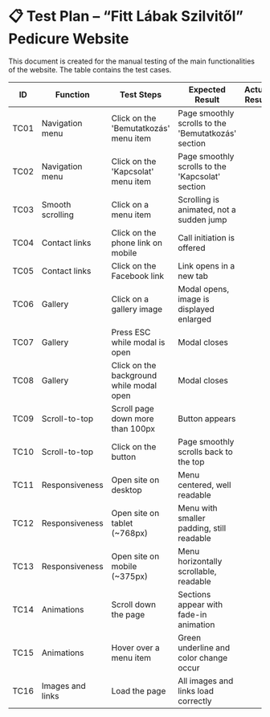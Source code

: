 # 📋 Test Plan – “Fitt Lábak Szilvitől” Pedicure Website

This document is created for the manual testing of the main functionalities of the website. The table contains the test cases.

| ID | Function | Test Steps | Expected Result | Actual Result |
|----|----------|------------|-----------------|---------------|
| TC01 | Navigation menu | Click on the 'Bemutatkozás' menu item | Page smoothly scrolls to the 'Bemutatkozás' section |
| TC02 | Navigation menu | Click on the 'Kapcsolat' menu item | Page smoothly scrolls to the 'Kapcsolat' section |
| TC03 | Smooth scrolling | Click on a menu item | Scrolling is animated, not a sudden jump |
| TC04 | Contact links | Click on the phone link on mobile | Call initiation is offered |
| TC05 | Contact links | Click on the Facebook link | Link opens in a new tab |
| TC06 | Gallery | Click on a gallery image | Modal opens, image is displayed enlarged |
| TC07 | Gallery | Press ESC while modal is open | Modal closes |
| TC08 | Gallery | Click on the background while modal open | Modal closes |
| TC09 | Scroll-to-top | Scroll page down more than 100px | Button appears |
| TC10 | Scroll-to-top | Click on the button | Page smoothly scrolls back to the top |
| TC11 | Responsiveness | Open site on desktop | Menu centered, well readable |
| TC12 | Responsiveness | Open site on tablet (~768px) | Menu with smaller padding, still readable |
| TC13 | Responsiveness | Open site on mobile (~375px) | Menu horizontally scrollable, readable |
| TC14 | Animations | Scroll down the page | Sections appear with fade-in animation |
| TC15 | Animations | Hover over a menu item | Green underline and color change occur |
| TC16 | Images and links | Load the page | All images and links load correctly |
